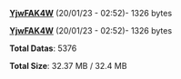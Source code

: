 [**YjwFAK4W**](/data/YjwFAK4W.txt) (20/01/23 - 02:52)- 1326 bytes

[**YjwFAK4W**](/data/YjwFAK4W.txt) (20/01/23 - 02:52)- 1326 bytes

**Total Datas**: 5376

**Total Size**: 32.37 MB / 32.4 MB